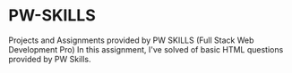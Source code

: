 # PW-SKILLS
Projects and Assignments provided by PW SKILLS (Full Stack Web Development Pro)
In this assignment, I've solved of basic HTML questions provided by PW Skills.
